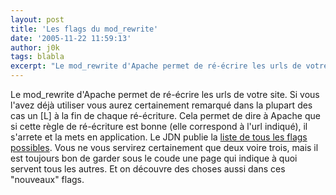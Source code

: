 ```yaml
---
layout: post
title: 'Les flags du mod_rewrite'
date: '2005-11-22 11:59:13'
author: j0k
tags: blabla
excerpt: "Le mod_rewrite d'Apache permet de ré-écrire les urls de votre site. Si vous l'avez déjà utiliser vous aurez certainement remarqué dans la plupart des cas un [L] à la fin de chaque ré-écriture. Cela permet de dire à Apache que si cette règle de ré-écriture est bonne (elle correspond à l'url indiqué), il s'arrete et la mets en application.     \nLe JDN publie la      …"
---
```


Le mod_rewrite d'Apache permet de ré-écrire les urls de votre site. Si vous l'avez déjà utiliser vous aurez certainement remarqué dans la plupart des cas un [L] à la fin de chaque ré-écriture. Cela permet de dire à Apache que si cette règle de ré-écriture est bonne (elle correspond à l'url indiqué), il s'arrete et la mets en application.
Le JDN publie la [liste de tous les flags possibles](http://developpeur.journaldunet.com/tutoriel/out/051122-apache-mod-rewrite-flags-drapeaux.shtml). Vous ne vous servirez certainement que deux voire trois, mais il est toujours bon de garder sous le coude une page qui indique à quoi servent tous les autres. Et on découvre des choses aussi dans ces "nouveaux" flags.
